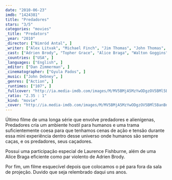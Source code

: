 ```yaml
---
date: "2010-06-23"
imdb: "1424381"
title: "Predadores"
stars: "3/5"
categories: "movies"
_title: "Predators"
_year: "2010"
_director: ["Nimród Antal", ]
_writer: ["Alex Litvak", "Michael Finch", "Jim Thomas", "John Thomas", ]
_cast: ["Adrien Brody", "Topher Grace", "Alice Braga", "Walton Goggins", "Oleg Taktarov", "Laurence Fishburne", "Danny Trejo", "Louis Ozawa Changchien", "Mahershala Ali", ]
_countries: ["USA", ]
_languages: ["English", ]
_editor: ["Dan Zimmerman", ]
_cinematographer: ["Gyula Pados", ]
_music: ["John Debney", ]
_genres: ["Action", ]
_runtimes: ["107", ]
_fullcover: "http://ia.media-imdb.com/images/M/MV5BMjA5MzYwODgzOV5BMl5BanBnXkFtZTcwMTQwMjUyMw@@.jpg"
_ratio: "2.35 : 1"
_kind: "movie"
_cover: "http://ia.media-imdb.com/images/M/MV5BMjA5MzYwODgzOV5BMl5BanBnXkFtZTcwMTQwMjUyMw@@._V1._SX95_SY140_.jpg"
---
```

Último filme de uma longa série que envolve predadores e alienígenas, Predadores cria um ambiente hostil para humanos e uma trama suficientemente coesa para que tenhamos cenas de ação e tensão durante essa mini experiência dentro desse universo onde humanos são sempre caças, e os predadores, seus caçadores.

Possui uma participação especial de Laurence Fishburne, além de uma Alice Braga eficiente como par violento de Adrien Brody.

Por fim, um filme esquecível depois que colocamos o pé para fora da sala de projeção. Duvido que seja relembrado daqui uns anos.
